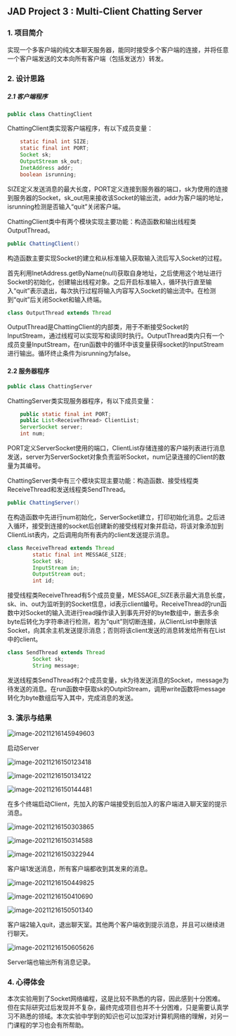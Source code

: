 ## JAD Project 3 : Multi-Client Chatting Server




### 1. 项目简介

实现一个多客户端的纯文本聊天服务器，能同时接受多个客户端的连接，并将任意一个客户端发送的文本向所有客户端（包括发送方）转发。



### 2. 设计思路

##### 2.1 客户端程序

```java
public class ChattingClient
```

ChattingClient类实现客户端程序，有以下成员变量：

```java
	static final int SIZE;
    static final int PORT;
    Socket sk;
    OutputStream sk_out;
    InetAddress addr;
	boolean isrunning;
```

SIZE定义发送消息的最大长度，PORT定义连接到服务器的端口，sk为使用的连接到服务器的Socket，sk_out用来接收该Socket的输出流，addr为客户端的地址，isrunning检测是否输入“quit”关闭客户端。

ChattingClient类中有两个模块实现主要功能：构造函数和输出线程类OutputThread。

```java
public ChattingClient()
```

构造函数主要实现Socket的建立和从标准输入获取输入流后写入Socket的过程。

首先利用InetAddress.getByName(null)获取自身地址，之后使用这个地址进行Socket的初始化，创建输出线程对象。之后开启标准输入，循环执行直至输入“quit”表示退出，每次执行过程将输入内容写入Socket的输出流中。在检测到“quit”后关闭Socket和输入终端。

```java
class OutputThread extends Thread
```

OutputThread是ChattingClient的内部类，用于不断接受Socket的InputStream，通过线程可以实现写和读同时执行。OutputThread类内只有一个成员变量InputStream，在run函数中的循环中该变量获得socket的InputStream进行输出。循环终止条件为isrunning为false。

#### 2.2 服务器程序

```java
public class ChattingServer
```

ChattingServer类实现服务器程序，有以下成员变量：

```java
 	public static final int PORT;
    public List<ReceiveThread> ClientList;
    ServerSocket server;
    int num;
```

PORT定义ServerSocket使用的端口，ClientList存储连接的客户端列表进行消息发送，server为ServerSocket对象负责监听Socket，num记录连接的Client的数量为其编号。

ChattingServer类中有三个模块实现主要功能：构造函数、接受线程类ReceiveThread和发送线程类SendThread。

```java
public ChattingServer()
```

在构造函数中先进行num初始化，ServerSocket建立，打印初始化消息。之后进入循环，接受到连接的socket后创建新的接受线程对象并启动，将该对象添加到ClientList表内，之后调用向所有表内的client发送提示消息。

```java
class ReceiveThread extends Thread
		static final int MESSAGE_SIZE;
        Socket sk;
        InputStream in;
        OutputStream out;
        int id;
```

接受线程类ReceiveThread有5个成员变量，MESSAGE_SIZE表示最大消息长度，sk、in、out为监听到的Socket信息，id表示client编号。ReceiveThread的run函数中对Socket的输入流进行read操作读入到事先开好的byte数组中，删去多余byte后转化为字符串进行检测，若为“quit”则切断连接，从ClientList中删除该Socket，向其余主机发送提示消息；否则将该client发送的消息转发给所有在List中的client。

```java
class SendThread extends Thread
		Socket sk;
        String message;
```

发送线程类SendThread有2个成员变量，sk为待发送消息的Socket，message为待发送的消息。在run函数中获取sk的OutpitStream，调用write函数将message转化为byte数组后写入其中，完成消息的发送。



### 3. 演示与结果

![image-20211216145949603](C:\Users\12054\AppData\Roaming\Typora\typora-user-images\image-20211216145949603.png)

启动Server

![image-20211216150123418](C:\Users\12054\AppData\Roaming\Typora\typora-user-images\image-20211216150123418.png)

![image-20211216150134122](C:\Users\12054\AppData\Roaming\Typora\typora-user-images\image-20211216150134122.png)

![image-20211216150144481](C:\Users\12054\AppData\Roaming\Typora\typora-user-images\image-20211216150144481.png)

在多个终端启动Client，先加入的客户端接受到后加入的客户端进入聊天室的提示消息。

![image-20211216150303865](C:\Users\12054\AppData\Roaming\Typora\typora-user-images\image-20211216150303865.png)

![image-20211216150314588](C:\Users\12054\AppData\Roaming\Typora\typora-user-images\image-20211216150314588.png)

![image-20211216150322944](C:\Users\12054\AppData\Roaming\Typora\typora-user-images\image-20211216150322944.png)

客户端1发送消息，所有客户端都收到其发来的消息。

![image-20211216150449825](C:\Users\12054\AppData\Roaming\Typora\typora-user-images\image-20211216150449825.png)

![image-20211216150410690](C:\Users\12054\AppData\Roaming\Typora\typora-user-images\image-20211216150410690.png)

![image-20211216150501340](C:\Users\12054\AppData\Roaming\Typora\typora-user-images\image-20211216150501340.png)

客户端2输入quit，退出聊天室。其他两个客户端收到提示消息，并且可以继续进行聊天。

![image-20211216150605626](C:\Users\12054\AppData\Roaming\Typora\typora-user-images\image-20211216150605626.png)

Server端也输出所有消息记录。





### 4. 心得体会

本次实验用到了Socket网络编程，这是比较不熟悉的内容，因此感到十分困难。但在实际研究过后发现并不复杂，最终完成项目也并不十分困难，只是需要认真学习不熟悉的领域。本次实验中学到的知识也可以加深对计算机网络的理解，对另一门课程的学习也会有所帮助。